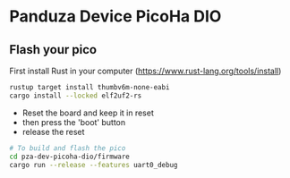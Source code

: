 # Panduza Device PicoHa DIO

## Flash your pico

First install Rust in your computer (https://www.rust-lang.org/tools/install)

```sh
rustup target install thumbv6m-none-eabi
cargo install --locked elf2uf2-rs

```

- Reset the board and keep it in reset
- then press the 'boot' button 
- release the reset

```sh
# To build and flash the pico
cd pza-dev-picoha-dio/firmware
cargo run --release --features uart0_debug
```
